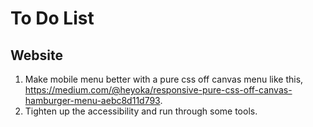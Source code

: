 # To Do List

## Website

1. Make mobile menu better with a pure css off canvas menu like this, https://medium.com/@heyoka/responsive-pure-css-off-canvas-hamburger-menu-aebc8d11d793.
2. Tighten up the accessibility and run through some tools.
